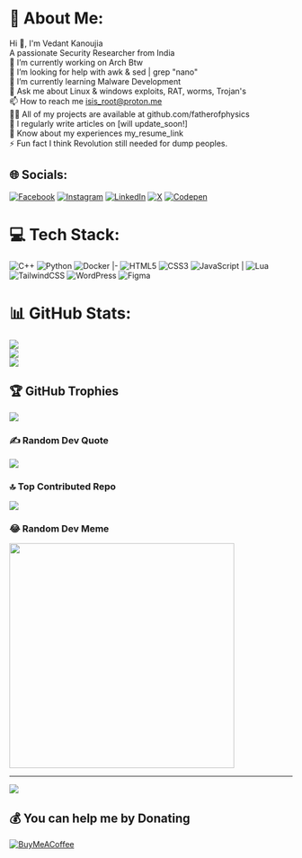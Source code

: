 # 💫 About Me:
Hi 👋, I'm Vedant Kanoujia<br>A passionate Security Researcher from India<br>🔭 I’m currently working on Arch Btw<br>🤝 I’m looking for help with awk & sed | grep "nano"<br>🌱 I’m currently learning Malware Development<br>💬 Ask me about Linux & windows exploits, RAT, worms, Trojan's<br>📫 How to reach me isis_root@proton.me<br>👨‍💻 All of my projects are available at github.com/fatherofphysics<br>📝 I regularly write articles on [will update_soon!]<br>📄 Know about my experiences my_resume_link<br>⚡ Fun fact I think Revolution still needed for dump peoples.


## 🌐 Socials:
[![Facebook](https://img.shields.io/badge/Facebook-%231877F2.svg?logo=Facebook&logoColor=white)](https://facebook.com/vedantkanoujia) [![Instagram](https://img.shields.io/badge/Instagram-%23E4405F.svg?logo=Instagram&logoColor=white)](https://instagram.com/drvedantkanoujia) [![LinkedIn](https://img.shields.io/badge/LinkedIn-%230077B5.svg?logo=linkedin&logoColor=white)](https://linkedin.com/in/vedantkanoujia) [![X](https://img.shields.io/badge/X-black.svg?logo=X&logoColor=white)](https://x.com/kanoujiavedant) [![Codepen](https://img.shields.io/badge/Codepen-000000?style=for-the-badge&logo=codepen&logoColor=white)](https://codepen.io/fatherofphysics) 

# 💻 Tech Stack:
![C++](https://img.shields.io/badge/c++-%2300599C.svg?style=for-the-badge&logo=c%2B%2B&logoColor=white) ![Python](https://img.shields.io/badge/python-3670A0?style=for-the-badge&logo=python&logoColor=ffdd54) ![Docker](https://img.shields.io/badge/docker-%230db7ed.svg?style=for-the-badge&logo=docker&logoColor=white)
|-
![HTML5](https://img.shields.io/badge/html5-%23E34F26.svg?style=for-the-badge&logo=html5&logoColor=white) ![CSS3](https://img.shields.io/badge/css3-%231572B6.svg?style=for-the-badge&logo=css3&logoColor=white)  ![JavaScript](https://img.shields.io/badge/javascript-%23323330.svg?style=for-the-badge&logo=javascript&logoColor=%23F7DF1E)
| ![Lua](https://img.shields.io/badge/lua-%232C2D72.svg?style=for-the-badge&logo=lua&logoColor=white)    ![TailwindCSS](https://img.shields.io/badge/tailwindcss-%2338B2AC.svg?style=for-the-badge&logo=tailwind-css&logoColor=white) ![WordPress](https://img.shields.io/badge/WordPress-%23117AC9.svg?style=for-the-badge&logo=WordPress&logoColor=white) ![Figma](https://img.shields.io/badge/figma-%23F24E1E.svg?style=for-the-badge&logo=figma&logoColor=white)  
# 📊 GitHub Stats:
![](https://github-readme-stats.vercel.app/api?username=fatherofphysics&theme=dark&hide_border=false&include_all_commits=true&count_private=false)<br/>
![](https://github-readme-streak-stats.herokuapp.com/?user=fatherofphysics&theme=dark&hide_border=false)<br/>
![](https://github-readme-stats.vercel.app/api/top-langs/?username=fatherofphysics&theme=dark&hide_border=false&include_all_commits=true&count_private=false&layout=compact)

## 🏆 GitHub Trophies
![](https://github-profile-trophy.vercel.app/?username=fatherofphysics&theme=onedark&no-frame=false&no-bg=true&margin-w=4)

### ✍️ Random Dev Quote
![](https://quotes-github-readme.vercel.app/api?type=horizontal&theme=tokyonight)

### 🔝 Top Contributed Repo
![](https://github-contributor-stats.vercel.app/api?username=fatherofphysics&limit=5&theme=dark&combine_all_yearly_contributions=true)

### 😂 Random Dev Meme
<img src='https://randommeme-five.vercel.app/' style="height: 400px;"/>

---
[![](https://visitcount.itsvg.in/api?id=fatherofphysics&icon=5&color=0)](https://visitcount.itsvg.in)

  ## 💰 You can help me by Donating
  [![BuyMeACoffee](https://img.shields.io/badge/Buy%20Me%20a%20Coffee-ffdd00?style=for-the-badge&logo=buy-me-a-coffee&logoColor=black)](https://buymeacoffee.com/fatherofphysics) 

  
<!-- Proudly created with GPRM ( https://gprm.itsvg.in ) -->
